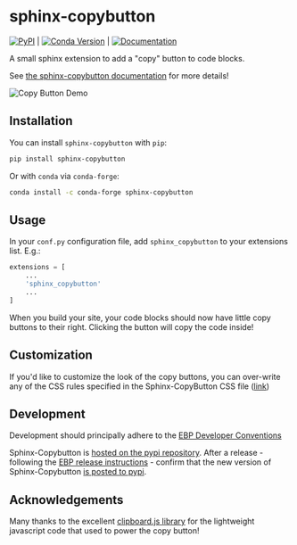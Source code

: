 # sphinx-copybutton

[![PyPI](https://img.shields.io/pypi/v/sphinx-copybutton.svg)](https://pypi.org/project/sphinx_copybutton/) | [![Conda Version](https://img.shields.io/conda/vn/conda-forge/sphinx-copybutton.svg)](https://anaconda.org/conda-forge/sphinx-copybutton) | [![Documentation](https://readthedocs.org/projects/sphinx-copybutton/badge/?version=latest)](https://sphinx-copybutton.readthedocs.io/en/latest/?badge=latest)

A small sphinx extension to add a "copy" button to code blocks.

See [the sphinx-copybutton documentation](https://sphinx-copybutton.readthedocs.io/en/latest/) for more details!

![Copy Button Demo](https://user-images.githubusercontent.com/1839645/150200219-73663c59-08fd-4185-b157-62f3769c02ac.gif)

## Installation

You can install `sphinx-copybutton` with `pip`:

```bash
pip install sphinx-copybutton
```

Or with `conda` via `conda-forge`:

```bash
conda install -c conda-forge sphinx-copybutton
```


## Usage

In your `conf.py` configuration file, add `sphinx_copybutton` to your extensions list.
E.g.:

```python
extensions = [
    ...
    'sphinx_copybutton'
    ...
]
```

When you build your site, your code blocks should now have little copy buttons to their
right. Clicking the button will copy the code inside!

## Customization

If you'd like to customize the look of the copy buttons, you can over-write any of the
CSS rules specified in the Sphinx-CopyButton CSS file ([link](sphinx_copybutton/_static/copybutton.css))

## Development

Development should principally adhere to the [EBP Developer Conventions](https://github.com/executablebooks/.github/blob/master/CONTRIBUTING.md)

Sphinx-Copybutton is [hosted on the pypi repository](https://pypi.org/project/sphinx-copybutton/).
After a release - following the [EBP release instructions](https://github.com/executablebooks/.github/blob/master/CONTRIBUTING.md#releases-and-change-logs) - confirm that the new version of Sphinx-Copybutton [is posted to pypi](https://pypi.org/project/sphinx-copybutton/).

## Acknowledgements

Many thanks to the excellent [clipboard.js library](https://clipboardjs.com/) for the lightweight javascript code that used to power the copy button!
